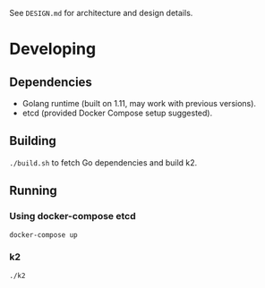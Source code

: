 See `DESIGN.md` for architecture and design details.

# Developing

## Dependencies

* Golang runtime (built on 1.11, may work with previous versions).
* etcd (provided Docker Compose setup suggested).

## Building

`./build.sh` to fetch Go dependencies and build k2.

## Running

### Using docker-compose etcd
`docker-compose up`

### k2

`./k2`
